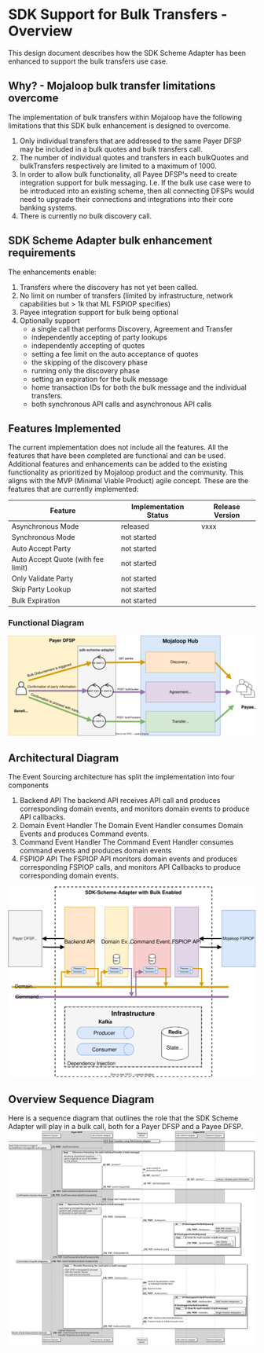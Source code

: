 # SDK Support for Bulk Transfers - Overview
This design document describes how the SDK Scheme Adapter has been enhanced to support the bulk transfers use case.

## Why? - Mojaloop bulk transfer limitations overcome
The implementation of bulk transfers within Mojaloop have the following limitations that this SDK bulk enhancement is designed to overcome.
1. Only individual transfers that are addressed to the same Payer DFSP may be included in a bulk quotes and bulk transfers call.
1. The number of individual quotes and transfers in each bulkQuotes and bulkTransfers respectively are limited to a maximum of 1000.
1. In order to allow bulk functionality, all Payee DFSP's need to create integration support for bulk messaging. I.e. If the bulk use case were to be introduced into an existing scheme, then all connecting DFSPs would need to upgrade their connections and integrations into their core banking systems.
1. There is currently no bulk discovery call.

## SDK Scheme Adapter bulk enhancement requirements
The enhancements enable:
1. Transfers where the discovery has not yet been called.
1. No limit on number of transfers (limited by infrastructure, network capabilities but > 1k that ML FSPIOP specifies)
1. Payee integration support for bulk being optional
1. Optionally support 
   - a single call that performs Discovery, Agreement and Transfer
   - independently accepting of party lookups
   - independently accepting of quotes
   - setting a fee limit on the auto acceptance of quotes
   - the skipping of the discovery phase
   - running only the discovery phase
   - setting an expiration for the bulk message
   - home transaction IDs for both the bulk message and the individual transfers.
   - both synchronous API calls and asynchronous API calls

## Features Implemented
The current implementation does not include all the features. All the features that have been completed are functional and can be used. Additional features and enhancements can be added to the existing functionality as prioritized by Mojaloop product and the community. This aligns with the MVP (Minimal Viable Product) agile concept.
These are the features that are currently implemented:

|Feature|Implementation Status|Release Version|
|---|---|---|
|Asynchronous Mode| released | vxxx|
|Synchronous Mode| not started | |
|Auto Accept Party| not started | |
|Auto Accept Quote (with fee limit)| not started | |
|Only Validate Party| not started | |
|Skip Party Lookup| not started | |
|Bulk Expiration| not started | |

### Functional Diagram
![Functional Diagram](../assets/BulkSDKEnhancements.drawio.svg)

## Architectural Diagram
The Event Sourcing architecture has split the implementation into four components
1. Backend API 
The backend API receives API call and produces corresponding domain events, and monitors domain events to produce API callbacks.
1. Domain Event Handler
The Domain Event Handler consumes Domain Events and produces Command events.
1. Command Event Handler
The Command Event Handler consumes command events and produces domain events
1. FSPIOP API
The FSPIOP API monitors domain events and produces corresponding FSPIOP calls, and monitors API Callbacks to produce corresponding domain events.

![Architectural Diagram](../assets/BulkSDKEnhancements-Architecture.drawio.svg)


## Overview Sequence Diagram
Here is a sequence diagram that outlines the role that the SDK Scheme Adapter will play in a bulk call, both for a Payer DFSP and a Payee DFSP.
![Bulk Transfer Sequence Diagram Overview](../assets/sequence/SDKBulkSequenceDiagram.svg)

